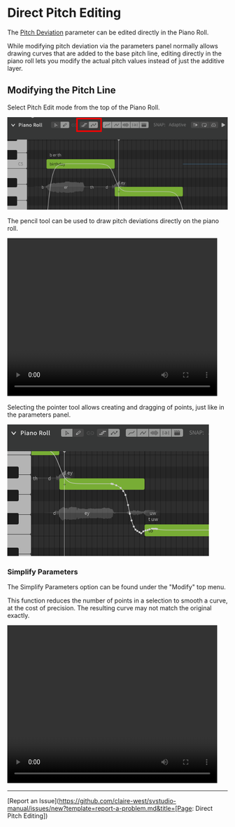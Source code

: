 # Direct Pitch Editing

The [Pitch Deviation](editing-parameters.md) parameter can be edited directly in the Piano Roll.

While modifying pitch deviation via the parameters panel normally allows drawing curves that are added to the base pitch line, editing directly in the piano roll lets you modify the actual pitch values instead of just the additive layer.

## Modifying the Pitch Line

Select Pitch Edit mode from the top of the Piano Roll.

![Pitch Edit Mode](/img/parameters/pitch-edit-mode.png)

The pencil tool can be used to draw pitch deviations directly on the piano roll.

<video width="480" height="360" controls>
    <source src="/img/parameters/direct-freehand.mp4" type="video/mp4">
    Drawing on the Piano Roll
</video>

Selecting the pointer tool allows creating and dragging of points, just like in the parameters panel.

![Pitch Edit Mode with Pointer Tool](/img/parameters/pointer-tool-piano-roll.png)

### Simplify Parameters

The Simplify Parameters option can be found under the "Modify" top menu.

This function reduces the number of points in a selection to smooth a curve, at the cost of precision. The resulting curve may not match the original exactly.

<video width="480" height="360" controls>
    <source src="/img/parameters/simplify-parameter-piano-roll.mp4" type="video/mp4">
    Simplifying a Parameter Curve
</video>

---

[Report an Issue](https://github.com/claire-west/svstudio-manual/issues/new?template=report-a-problem.md&title=[Page: Direct Pitch Editing])